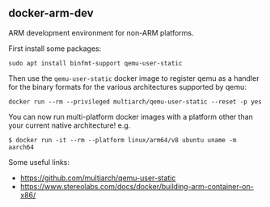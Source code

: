 docker-arm-dev
--------------

ARM development environment for non-ARM platforms.

First install some packages:

```
sudo apt install binfmt-support qemu-user-static
```

Then use the `qemu-user-static` docker image to register qemu as a handler for
the binary formats for the various architectures supported by qemu:

```
docker run --rm --privileged multiarch/qemu-user-static --reset -p yes
```

You can now run multi-platform docker images with a platform other than your
current native architecture! e.g.

```
$ docker run -it --rm --platform linux/arm64/v8 ubuntu uname -m
aarch64
```

Some useful links:

* https://github.com/multiarch/qemu-user-static
* https://www.stereolabs.com/docs/docker/building-arm-container-on-x86/
